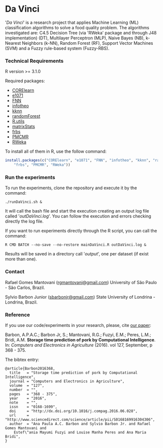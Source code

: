 Da Vinci
=====

'*Da Vinci*' is a research project that applies Machine Learning (ML) classification algorithms to solve a food quality problem. 
The algorithms investigated are: C4.5 Decision Tree (via 'RWeka' package and through J48 implementation) (DT), Multilayer Perceptron (MLP), Naive Bayes (NB), k-Nearest Neighbors (k-NN), Random Forest (RF), Support Vector Machines (SVM) and a Fuzzy rule-based system (Fuzzy-RBS).

### Technical Requirements

R version >= 3.1.0

Required packages: 
* [CORElearn](https://cran.r-project.org/web/packages/CORElearn/index.html)
* [e1071](https://cran.r-project.org/web/packages/e1071/index.html)
* [FNN](https://cran.r-project.org/web/packages/FNN/index.html) 
* [infotheo](https://cran.r-project.org/web/packages/infotheo/index.html) 
* [kknn](https://cran.r-project.org/web/packages/kknn/index.html)
* [randomForest](https://cran.r-project.org/web/packages/randomForest/index.html) 
* [R.utils](https://cran.r-project.org/web/packages/R.utils/index.html) 
* [matrixStats](https://cran.r-project.org/web/packages/matrixStats/index.html) 
* [frbs](https://cran.r-project.org/web/packages/frbs/index.html) 
* [PMCMR](https://cran.r-project.org/web/packages/PMCMR/index.html)
* [RWeka](https://cran.r-project.org/web/packages/RWeka/index.html)

To install all of them in R, use the follow command:
```R
install.packages(c("CORElearn", "e1071", "FNN", "infotheo", "kknn", "randomForest", "R.utils", "matrixStats", 
    "frbs", "PMCMR", "RWeka"))
```

### Run the experiments

To run the experiments, clone the repository and execute it by the command:

```
./runDaVinci.sh &
```
It will call the bash file and start the execution creating an output log file called '*outDaVinci.log*'. You can follow 
the execution and errors checking directly the log file.

If you want to run experiments directly through the R script, you can call the command:

```
R CMD BATCH --no-save --no-restore mainDaVinci.R outDaVinci.log &
```

Results will be saved in a directory call '*output*', one per dataset (if exist more than one).


### Contact

Rafael Gomes Mantovani (rgmantovani@gmail.com) University of São Paulo - São Carlos, Brazil.

Sylvio Barbon Junior (sbarbonjr@gmail.com) State University of Londrina - Londrina, Brazil.


### Reference

If you use our code/experiments in your research, please, cite [our paper](http://www.sciencedirect.com/science/article/pii/S0168169916304306):

Barbon, A.P.A.C.; Barbon Jr, S.; Mantovani, R.G.; Fuzyi, E.M.; Peres, L.M.; Bridi, A.M. 
**Storage time prediction of pork by Computational Intelligence**. 
In: *Computers and Electronics in Agriculture* (2016). vol 127, September, p 368 - 375.

The bibtex entry:

```
@article{Barbon2016368,
  title   = "Storage time prediction of pork by Computational Intelligence",
  journal = "Computers and Electronics in Agriculture",
  volume  = "127",
  number  = "",
  pages   = "368 - 375",
  year    = "2016",
  note    = "",
  issn    = "0168-1699",
  doi     = "http://dx.doi.org/10.1016/j.compag.2016.06.028",
  url     = "http://www.sciencedirect.com/science/article/pii/S0168169916304306",
  author  = "Ana Paula A.C. Barbon and Sylvio Barbon Jr. and Rafael Gomes Mantovani and 
    Estef\^ania Mayumi Fuzyi and Louise Manha Peres and Ana Maria Bridi",
}

``` 
